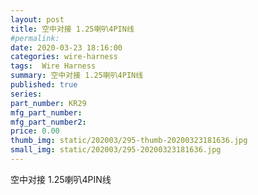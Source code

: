 ```yaml
---
layout: post
title: 空中对接 1.25喇叭4PIN线
#permalink: 
date: 2020-03-23 18:16:00
categories: wire-harness
tags:  Wire Harness
summary: 空中对接 1.25喇叭4PIN线
published: true 
series: 
part_number: KR29
mfg_part_number: 
mfg_part_number2: 
price: 0.00
thumb_img: static/202003/295-thumb-20200323181636.jpg
small_img: static/202003/295-20200323181636.jpg
---
```



空中对接 1.25喇叭4PIN线